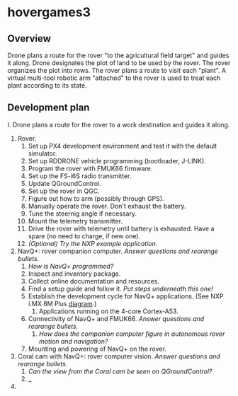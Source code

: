 # hovergames3

## Overview

Drone plans a route for the rover "to the agricultural field target" and guides it along. Drone designates the plot of land to be used by the rover. The rover organizes the plot into rows. The rover plans a route to visit each "plant". A virtual multi-tool robotic arm "attached" to the rover is used to treat each plant according to its state.

## Development plan

I. Drone plans a route for the rover to a work destination and guides it along.
   1. Rover.
      1. Set up PX4 development environment and test it with the default simulator.
      2. Set up RDDRONE vehicle programming (bootloader, J-LINK).
      3. Program the rover with FMUK66 firmware.
      4. Set up the FS-i6S radio transmitter.
      7. Update QGroundControl.
      5. Set up the rover in QGC.
      6. Figure out how to arm (possibly through GPS).
      8. Manually operate the rover. Don't exhaust the battery.
      9. Tune the steernig angle if necessary.
      10. Mount the telemetry transmitter.
      11. Drive the rover with telemetry until battery is exhausted. Have a spare (no need to charge, if new one).
      12. _(Optional) Try the NXP example application._
   2. NavQ+: rover companion computer. _Answer questions and rearange bullets._
      1. _How is NavQ+ programmed?_
      2. Inspect and inventory package.
      3. Collect online documentation and resources.
      4. Find a setup guide and follow it. _Put steps underneath this one!_
      5. Establish the development cycle for NavQ+ applications. (See NXP i.MX 8M Plus [diagram](https://www.nxp.com/products/processors-and-microcontrollers/arm-processors/i-mx-applications-processors/i-mx-8-applications-processors/i-mx-8m-plus-arm-cortex-a53-machine-learning-vision-multimedia-and-industrial-iot:IMX8MPLUS).)
         1. Applications running on the 4-core Cortex-A53.
      7. Connectivity of NavQ+ and FMUK66. _Answer questions and rearange bullets._
         1. _How does the companion computer figure in autonomous rover motion and navigation?_
      8. Mounting and powering of NavQ+ on the rover.
   3. Coral cam with NavQ+: rover computer vision. _Answer questions and rearange bullets._ 
      1. _Can the view from the Coral cam be seen on QGroundControl?_
      2. _
   5. 
